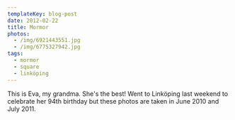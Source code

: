```yaml
---
templateKey: blog-post
date: 2012-02-22
title: Mormor
photos:
  - /img/6921443551.jpg
  - /img/6775327942.jpg
tags:
  - mormor
  - square
  - linköping
---
```


This is Eva, my grandma. She's the best! Went to Linköping last weekend to celebrate her 94th birthday but these photos are taken in June 2010 and July 2011.
